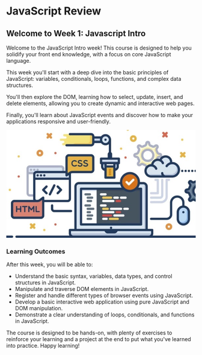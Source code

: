 # JavaScript Review

## Welcome to Week 1: Javascript Intro

Welcome to the JavaScript  Intro week! This course is designed to help you solidify your front end knowledge, with a focus on core JavaScript language.

This week you'll start with a deep dive into the basic principles of JavaScript: variables, conditionals, loops, functions, and complex data structures.

You'll then explore the DOM, learning how to select, update, insert, and delete elements, allowing you to create dynamic and interactive web pages.

Finally, you'll learn about JavaScript events and discover how to make your applications responsive and user-friendly.

![intro-web](javascript-review/intro-web.jpeg)

### Learning Outcomes

After this week, you will be able to:

- Understand the basic syntax, variables, data types, and control structures in JavaScript.
- Manipulate and traverse DOM elements in JavaScript.
- Register and handle different types of browser events using JavaScript.
- Develop a basic interactive web application using pure JavaScript and DOM manipulation.
- Demonstrate a clear understanding of loops, conditionals, and functions in JavaScript.

The course is designed to be hands-on, with plenty of exercises to reinforce your learning and a project at the end to put what you've learned into practice. Happy learning!